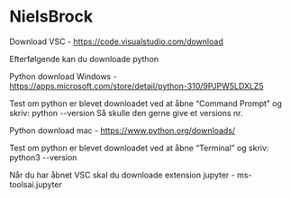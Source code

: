 # NielsBrock

Download VSC - https://code.visualstudio.com/download


Efterfølgende kan du downloade python 


Python download Windows - https://apps.microsoft.com/store/detail/python-310/9PJPW5LDXLZ5


Test om python er blevet downloadet ved at åbne “Command Prompt” og skriv:  python --version
Så skulle den gerne give et versions nr. 



Python download mac - https://www.python.org/downloads/

Test om python er blevet downloadet ved at åbne “Terminal” og skriv:  python3 --version



Når du har åbnet VSC skal du downloade extension jupyter - ms-toolsai.jupyter
